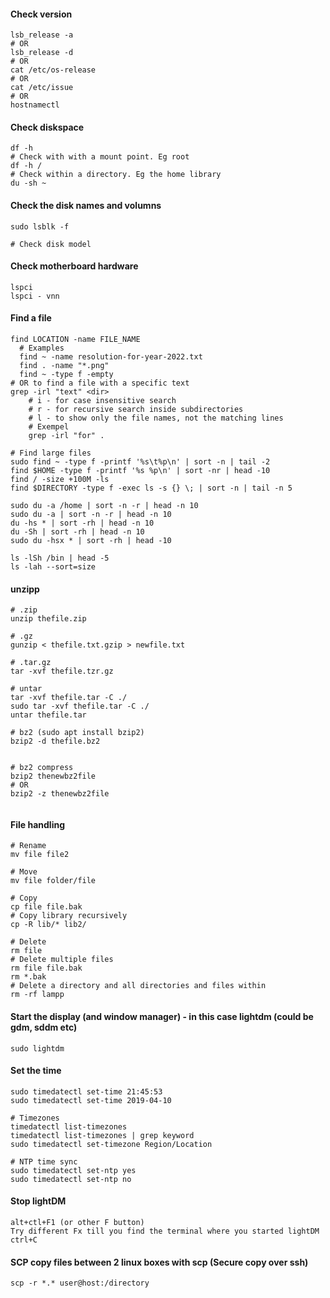 #### Check version
```
lsb_release -a
# OR
lsb_release -d
# OR
cat /etc/os-release
# OR
cat /etc/issue
# OR
hostnamectl
```

#### Check diskspace
```
df -h
# Check with with a mount point. Eg root
df -h /
# Check within a directory. Eg the home library
du -sh ~
```

#### Check the disk names and volumns
```
sudo lsblk -f

# Check disk model

```
#### Check motherboard hardware
```
lspci
lspci - vnn
```


#### Find a file

```
find LOCATION -name FILE_NAME
  # Examples
  find ~ -name resolution-for-year-2022.txt
  find . -name "*.png"
  find ~ -type f -empty
# OR to find a file with a specific text
grep -irl "text" <dir>
    # i - for case insensitive search
    # r - for recursive search inside subdirectories
    # l - to show only the file names, not the matching lines 
    # Exempel
    grep -irl "for" .

# Find large files
sudo find ~ -type f -printf '%s\t%p\n' | sort -n | tail -2
find $HOME -type f -printf '%s %p\n' | sort -nr | head -10
find / -size +100M -ls
find $DIRECTORY -type f -exec ls -s {} \; | sort -n | tail -n 5

sudo du -a /home | sort -n -r | head -n 10
sudo du -a | sort -n -r | head -n 10
du -hs * | sort -rh | head -n 10
du -Sh | sort -rh | head -n 10
sudo du -hsx * | sort -rh | head -10

ls -lSh /bin | head -5
ls -lah --sort=size
```

#### unzipp
```
# .zip
unzip thefile.zip

# .gz
gunzip < thefile.txt.gzip > newfile.txt

# .tar.gz
tar -xvf thefile.tzr.gz

# untar
tar -xvf thefile.tar -C ./
sudo tar -xvf thefile.tar -C ./
untar thefile.tar

# bz2 (sudo apt install bzip2)
bzip2 -d thefile.bz2


# bz2 compress
bzip2 thenewbz2file
# OR
bzip2 -z thenewbz2file


```

#### File handling
```
# Rename
mv file file2

# Move
mv file folder/file

# Copy
cp file file.bak
# Copy library recursively
cp -R lib/* lib2/

# Delete
rm file
# Delete multiple files
rm file file.bak
rm *.bak
# Delete a directory and all directories and files within
rm -rf lampp

```

#### Start the display (and window manager) - in this case lightdm (could be gdm, sddm etc)
```
sudo lightdm
```


#### Set the time
```
sudo timedatectl set-time 21:45:53
sudo timedatectl set-time 2019-04-10

# Timezones
timedatectl list-timezones
timedatectl list-timezones | grep keyword
sudo timedatectl set-timezone Region/Location

# NTP time sync
sudo timedatectl set-ntp yes
sudo timedatectl set-ntp no
```

#### Stop lightDM
```
alt+ctl+F1 (or other F button)
Try different Fx till you find the terminal where you started lightDM
ctrl+C
```


#### SCP copy files between 2 linux boxes with scp (Secure copy over ssh)
```
scp -r *.* user@host:/directory
```




